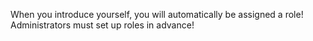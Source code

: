 <p>When you introduce yourself, you will automatically be assigned a role!
Administrators must set up roles in advance!</p>
